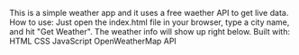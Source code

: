 This is a simple weather app and it uses a free waether API to get live data.
How to use:
Just open the index.html file in your browser, type a city name, and hit "Get Weather". The weather info will show up right below.
Built with:
HTML
CSS
JavaScript
OpenWeatherMap API
